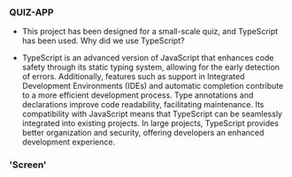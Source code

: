 ### QUIZ-APP

- This project has been designed for a small-scale quiz, and TypeScript has been used. Why did we use TypeScript?

- TypeScript is an advanced version of JavaScript that enhances code safety through its static typing system, allowing for the early detection of errors. Additionally, features such as support in Integrated Development Environments (IDEs) and automatic completion contribute to a more efficient development process. Type annotations and declarations improve code readability, facilitating maintenance. Its compatibility with JavaScript means that TypeScript can be seamlessly integrated into existing projects. In large projects, TypeScript provides better organization and security, offering developers an enhanced development experience.

### 'Screen'

![]()
